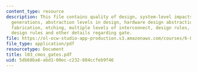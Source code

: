 ```yaml
---
content_type: resource
description: This file contains quality of design, system-level impacts, digital technology
  generations, abstraction levels in design, hardware design abstraction levels, CMOS
  fabrication, etching, multiple levels of interconnect, design rules, lambda-based
  design rules and other details regarding gate.
file: https://ol-ocw-studio-app-production.s3.amazonaws.com/courses/6-884-complex-digital-systems-spring-2005/5db68ba6abd100ecc232604ccfeb9f46_l03_cmos_gates.pdf
file_type: application/pdf
resourcetype: Document
title: l03_cmos_gates.pdf
uid: 5db68ba6-abd1-00ec-c232-604ccfeb9f46
---
```

